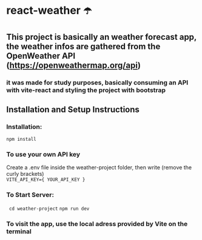 # react-weather ☂️

## This project is basically an weather forecast app, the weather infos are gathered from the OpenWeather API (https://openweathermap.org/api)

### it was made for study purposes, basically consuming an API with vite-react and styling the project with bootstrap

## Installation and Setup Instructions

### Installation:

`` npm install ``

### To use your own API key

Create a .env file inside the weather-project folder, then write (remove the curly brackets)<br>
`` VITE_API_KEY={ YOUR_API_KEY } ``

### To Start Server:

`` cd weather-project``
`` npm run dev ``

### To visit the app, use the **local** adress provided by Vite on the **terminal**
